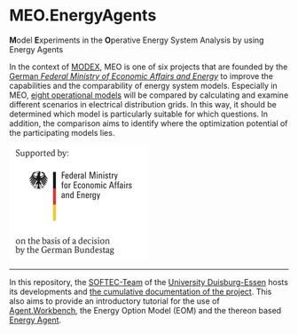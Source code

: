 # MEO.EnergyAgents
**M**odel **E**xperiments in the **O**perative Energy System Analysis by using Energy Agents

In the context of [MODEX](https://www.energieforschung.de/forschung-und-innovation/systemanalyse/modex), MEO is one of six projects that are founded by the [German *Federal Ministry of Economic Affairs and Energy*](https://www.bmwi.de/Navigation/EN/Home/home.html) to improve the capabilities and the comparability of energy system models. Especially in MEO, [eight operational models](https://www.enargus.de/pub/bscw.cgi/?op=enargus.eps2&s=1&q=03ET4078&v=10) will be compared by calculating and examine different scenarios in electrical distribution grids. In this way, it should be determined which model is particularly suitable for which questions. In addition, the comparison aims to identify where the optimization potential of the participating models lies.

![Logo-BMWi](projectDocs/images/logos/BMWi_Office_Farbe_en_WBZ_250.jpg)

---
In this repository, the [SOFTEC-Team](https://www.softec.wiwi.uni-due.de/en/) of the [University Duisburg-Essen](https://www.uni-due.de/en/index.php) hosts its developments and [the cumulative documentation of the project](https://github.com/EnFlexIT/MEO.EnergyAgents/wiki). This also aims to provide an introductory tutorial for the use of [Agent.Workbench](https://github.com/EnFlexIT/AgentWorkbench), the Energy Option Model (EOM) and the thereon based [Energy Agent](https://github.com/EnFlexIT/EnergyAgents).  


